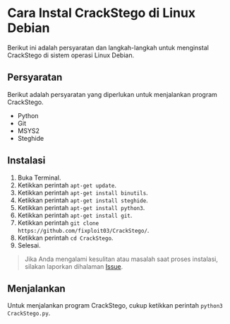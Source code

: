# Cara Instal CrackStego di Linux Debian 

Berikut ini adalah persyaratan dan langkah-langkah untuk menginstal CrackStego di sistem operasi Linux Debian.

## Persyaratan 

Berikut adalah persyaratan yang diperlukan untuk menjalankan program CrackStego.

- Python
- Git
- MSYS2
- Steghide

## Instalasi  

1. Buka Terminal.
2. Ketikkan perintah `apt-get update`.
3. Ketikkan perintah `apt-get install binutils`.
4. Ketikkan perintah `apt-get install steghide`.
5. Ketikkan perintah `apt-get install python3`.
6. Ketikkan perintah `apt-get install git`.
7. Ketikkan perintah `git clone https://github.com/fixploit03/CrackStego/`.
8. Ketikkan perintah `cd CrackStego`.
9. Selesai.

> Jika Anda mengalami kesulitan atau masalah saat proses instalasi, silakan laporkan dihalaman [Issue](https://github.com/fixploit03/CrackStego/issues).

## Menjalankan

Untuk menjalankan program CrackStego, cukup ketikkan perintah `python3 CrackStego.py`.
